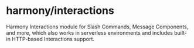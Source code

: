 # harmony/interactions

Harmony Interactions module for Slash Commands, Message Components, and more,
which also works in serverless environments and includes built-in HTTP-based
Interactions support.
